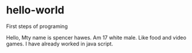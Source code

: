 # hello-world
First steps of programing

Hello, Mty name is spencer hawes. Am 17 white male.
Like food and video games. I have already worked in java script.
